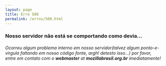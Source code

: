 ```yaml
---
layout: page
title: Erro 500
permalink: /erros/500.html
---
```


### Nosso servidor não está se comportando como devia...

###### Ocorreu algum problema interno em nosso servidor(talvez algum *ponto-e-virgula* faltando em nosso código fonte, argh! detesto isso...) por favor, entre em contato com o **webmaster** *at* **mozillabrasil.org.br** imediatamente!

<style>
.page h1 {
	font-size:500%;
}
.page {
	text-align: center;
}
.page h6{
	line-height: 2em !important;
}
</style>